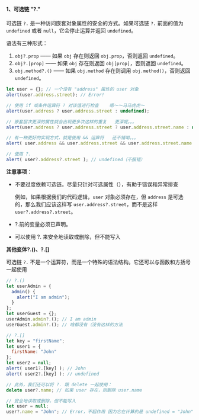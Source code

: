 #### 1、可选链 "?."

可选链 `?.` 是一种访问嵌套对象属性的安全的方式。如果可选链 `?.` 前面的值为 `undefined` 或者 `null`，它会停止运算并返回 `undefined`。

 语法有三种形式：

1. `obj?.prop` —— 如果 `obj` 存在则返回 `obj.prop`，否则返回 `undefined`。
2. `obj?.[prop]` —— 如果 `obj` 存在则返回 `obj[prop]`，否则返回 `undefined`。
3. `obj.method?.()` —— 如果 `obj.method` 存在则调用 `obj.method()`，否则返回 `undefined`。

```js
let user = {}; // 一个没有 "address" 属性的 user 对象
alert(user.address.street); // Error!

// 使用 if 或条件运算符 ? 对该值进行检查    嗯～～马马虎虎～
alert(user.address ? user.address.street : undefined);

// 嵌套层次更深的属性就会出现更多次这样的重复   更深呢。。。
alert(user.address ? user.address.street ? user.address.street.name : null : null);

// 有一种更好的实现方式，就是使用 && 运算符   还不错呦。。。
alert( user.address && user.address.street && user.address.street.name ); // undefined

// 使用 ?.
alert( user?.address?.street ); // undefined（不报错）
```

**注意事项**：

- 不要过度依赖可选链。尽量只针对可选属性（），有助于错误和异常排查

  例如，如果根据我们的代码逻辑，`user` 对象必须存在，但 `address` 是可选的，那么我们应该这样写 `user.address?.street`，而不是这样 `user?.address?.street`。

- ?.前的变量必须已声明。

- 可以使用 ?. 来安全地读取或删除，但不能写入

**其他变体?.()、?.[]**

可选链 `?.` 不是一个运算符，而是一个特殊的语法结构。它还可以与函数和方括号一起使用

```js
// ?.()
let userAdmin = {
  admin() {
    alert("I am admin");
  }
};
let userGuest = {};
userAdmin.admin?.(); // I am admin
userGuest.admin?.(); // 啥都没有（没有这样的方法

// ?.[]
let key = "firstName";
let user1 = {
  firstName: "John"
};
let user2 = null;
alert( user1?.[key] ); // John
alert( user2?.[key] ); // undefined

// 此外，我们还可以将 ?. 跟 delete 一起使用：
delete user?.name; // 如果 user 存在，则删除 user.name

// 安全地读取或删除，但不能写入 
let user = null;
user?.name = "John"; // Error，不起作用 因为它在计算的是 undefined = "John"
```

